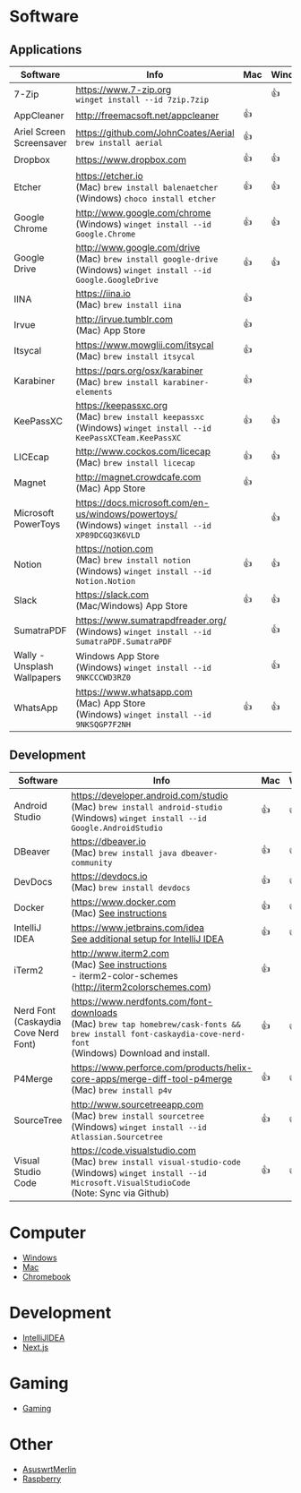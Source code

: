 # Software
## Applications

| Software                    | Info                                                                                                                     | Mac | Windows |
| --------------------------- | ------------------------------------------------------------------------------------------------------------------------ | --- | ------- |
| 7-Zip                       | https://www.7-zip.org<br> `winget install --id 7zip.7zip`                                                                |     | 👍      |
| AppCleaner                  | http://freemacsoft.net/appcleaner                                                                                        | 👍  |         |
| Ariel Screen Screensaver    | https://github.com/JohnCoates/Aerial<br> `brew install aerial`                                                           | 👍  |         |
| Dropbox                     | https://www.dropbox.com                                                                                                  | 👍  | 👍      |
| Etcher                      | https://etcher.io<br> (Mac) `brew install balenaetcher`<br> (Windows) `choco install etcher`                             | 👍  | 👍      |
| Google Chrome               | http://www.google.com/chrome<br> (Windows) `winget install --id Google.Chrome`                                           | 👍  | 👍      |
| Google Drive                | http://www.google.com/drive<br> (Mac) `brew install google-drive`<br> (Windows) `winget install --id Google.GoogleDrive` | 👍  | 👍      |
| IINA                        | https://iina.io<br> (Mac) `brew install iina`                                                                            | 👍  |         |
| Irvue                       | http://irvue.tumblr.com<br> (Mac) App Store                                                                              | 👍  |         |
| Itsycal                     | https://www.mowglii.com/itsycal<br> (Mac) `brew install itsycal`                                                         | 👍  |         |
| Karabiner                   | https://pqrs.org/osx/karabiner<br> (Mac) `brew install karabiner-elements`                                               | 👍  |         |
| KeePassXC                   | https://keepassxc.org<br> (Mac) `brew install keepassxc`<br> (Windows) `winget install --id KeePassXCTeam.KeePassXC`     | 👍  | 👍      |
| LICEcap                     | http://www.cockos.com/licecap<br> (Mac) `brew install licecap`                                                           | 👍  | 👍      |
| Magnet                      | http://magnet.crowdcafe.com<br> (Mac) App Store                                                                          | 👍  |         |
| Microsoft PowerToys         | https://docs.microsoft.com/en-us/windows/powertoys/<br> (Windows) `winget install --id XP89DCGQ3K6VLD`                   |     | 👍      |
| Notion                      | https://notion.com<br> (Mac) `brew install notion`<br> (Windows) `winget install --id Notion.Notion`                     | 👍  | 👍      |
| Slack                       | https://slack.com<br> (Mac/Windows) App Store                                                                            | 👍  | 👍      |
| SumatraPDF                  | https://www.sumatrapdfreader.org/<br> (Windows) `winget install --id SumatraPDF.SumatraPDF`                              |     | 👍      |
| Wally - Unsplash Wallpapers | Windows App Store<br> (Windows) `winget install --id 9NKCCCWD3RZ0`                                                       |     | 👍      |
| WhatsApp                    | https://www.whatsapp.com<br> (Mac) App Store<br> (Windows) `winget install --id 9NKSQGP7F2NH`                            | 👍  | 👍      |
## Development
| Software                             | Info                                                                                                                                                                 | Mac | Windows |
| ------------------------------------ | -------------------------------------------------------------------------------------------------------------------------------------------------------------------- | --- | ------- |
| Android Studio                       | https://developer.android.com/studio<br> (Mac) `brew install android-studio`<br> (Windows) `winget install --id Google.AndroidStudio`                                | 👍  | 👍      |
| DBeaver                              | https://dbeaver.io<br> (Mac) `brew install java dbeaver-community`                                                                                                   | 👍  | 👍      |
| DevDocs                              | https://devdocs.io<br> (Mac) `brew install devdocs`                                                                                                                  | 👍  | 👍      |
| Docker                               | https://www.docker.com<br> (Mac) [See instructions](Mac.md#docker)                                                                                                   | 👍  | 👍      |
| IntelliJ IDEA                        | https://www.jetbrains.com/idea<br> [See additional setup for IntelliJ IDEA](IntelliJIDEA.md)                                                                         | 👍  | 👍      |
| iTerm2                               | http://www.iterm2.com<br> (Mac) [See instructions](Mac.md##iterm2)<br> - iterm2-color-schemes (http://iterm2colorschemes.com)                                        | 👍  |         |
| Nerd Font (Caskaydia Cove Nerd Font) | https://www.nerdfonts.com/font-downloads<br> (Mac) `brew tap homebrew/cask-fonts && brew install font-caskaydia-cove-nerd-font`<br> (Windows) Download and install.  | 👍  | 👍      |
| P4Merge                              | https://www.perforce.com/products/helix-core-apps/merge-diff-tool-p4merge<br> (Mac) `brew install p4v`                                                               | 👍  | 👍      |
| SourceTree                           | http://www.sourcetreeapp.com<br> (Mac) `brew install sourcetree`<br> (Windows) `winget install --id Atlassian.Sourcetree`                                            | 👍  | 👍      |
| Visual Studio Code                   | https://code.visualstudio.com<br> (Mac) `brew install visual-studio-code`<br> (Windows) `winget install --id Microsoft.VisualStudioCode`<br> (Note: Sync via Github) | 👍  | 👍      |

# Computer
* [Windows](Computer/Windows.md)
* [Mac](Computer/Mac.md)
* [Chromebook](Computer/Chromebook.md)

# Development
* [IntelliJIDEA](Development/IntelliJIDEA.md)
* [Next.js](Development/Next.js.md)

# Gaming
* [Gaming](Gaming/Gaming.md)

#  Other
* [AsuswrtMerlin](Other/AsuswrtMerlin.md)
* [Raspberry](Other/Raspberry.md)